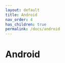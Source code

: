 ```yaml
---
layout: default
title: Android
nav_order: 4
has_children: true
permalink: /docs/android
---
```


# Android